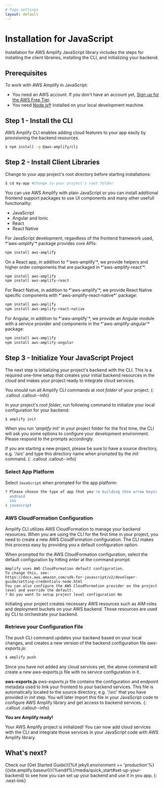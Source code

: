 ```yaml
---
# Page settings
layout: default
---
```


# Installation for JavaScript

Installation for AWS Amplify JavaScript library includes the steps for installing the client libraries, installing the CLI, and initializing your backend.

## Prerequisites

To work with AWS Amplify in JavaScript:
- You need an AWS account. If you don't have an account yet, [Sign up for the AWS Free Tier](https://portal.aws.amazon.com/billing/signup?redirect_url=https%3A%2F%2Faws.amazon.com%2Fregistration-confirmation#/start).
- You need [Node.js®](https://nodejs.org/en/download/) installed on your local development machine.

## Step 1 - Install the CLI

AWS Amplify CLI enables adding cloud features to your app easily by provisioning the backend resources.

```bash
$ npm install -g @aws-amplify/cli
```

## Step 2 - Install Client Libraries

Change to your app project's root directory before starting installations:

```bash
$ cd my-app #Change to your project's root folder
```

You can use AWS Amplify with plain JavaScript or you can install additional frontend support packages to use UI components and many other usefull functionality:

<div class="nav-tab install" data-group="install">
<ul class="tabs">
    <li class="tab-link javascript current" data-tab="javascript">JavaScript</li>
    <li class="tab-link angular" data-tab="angular">Angular and Ionic</li>
    <li class="tab-link react" data-tab="react">React</li>
    <li class="tab-link react-native" data-tab="react-native">React Native</li>
</ul>
<div id="javascript" class="tab-content current">
For JavaScript development, regardless of the frontend framework used, *'aws-amplify'* package provides core APIs:

```bash
npm install aws-amplify
```
</div>
<div id="react" class="tab-content">
On a React app, in addition to  *'aws-amplify'*, we provide helpers and higher order components that are packaged in  *'aws-amplify-react'*.

```bash
npm install aws-amplify
npm install aws-amplify-react
```

</div>
<div id="react-native" class="tab-content">
For React Native, in addition to *'aws-amplify'*, we provide React Native specific components with *'aws-amplify-react-native*' package:

```bash
npm install aws-amplify
npm install aws-amplify-react-native
```

</div>
<div id="angular" class="tab-content">
For Angular, in addition to *'aws-amplify'*, we provide an Angular module with a service provider and components in the *'aws-amplify-angular'* package:

```bash
npm install aws-amplify
npm install aws-amplify-angular
```
</div>
</div>

## Step 3 - Initialize Your JavaScript Project

The next step is initializing your project's backend with the CLI. This is a required one-time setup that creates your initial backend resources in the cloud and makes your project ready to integrate cloud services.

You should run all Amplify CLI commands at *root folder* of your project. 
{: .callout .callout--info}

In your project's *root folder*, run following command to initialize your local configuration for your backend:

```bash
$ amplify init
```

When you run *'amplify init'* in your project folder for the first time, the CLI will ask you some options to configure your development environment. Please respond to the prompts accordingly.

If you are starting a new project, please be sure to have a source directory, e.g. '/src' and type this directory name when prompted by the *init* command.
{: .callout .callout--info}

### Select App Platform

Select `JavaScript` when prompted for the app platform:

```bash
? Please choose the type of app that you're building (Use arrow keys)
  android 
  ios 
❯ javascript 
```

### AWS CloudFormation Configuration

Amplify CLI utilizes AWS CloudFormation to manage your backend resources. When you are using the CLI for the first time in your project, you need to create a new AWS CloudFormation configuration. The CLI makes this process easy by providing you a default configuration option.

When prompted for the AWS CloudFormation configuration, select the default configuration by hitting *enter* at the command prompt:

```terminal
Amplify uses AWS CloudFormation default configuration.
To change this, see:
https://docs.aws.amazon.com/sdk-for-javascript/v2/developer-guide/setting-credentials-node.html
You can also configure the AWS CloudFormation provider on the project level and override the default.
? Do you want to setup project level configuration No
```

Initiating your project creates necessary AWS resources such as AIM roles and deployment buckets on your AWS backend.  Those resources are used by CLI to orchestrate your backend.

### Retrieve your Configuration File

The *push* CLI command updates your backend based on your local changes, and creates a new version of the backend configuration file *aws-exports.js*:

```bash
$ amplify push
```

Since you have not added any cloud services yet, the above command will create a new aws-exports.js file with no service configuration in it.

**aws-exports.js**
*aws-exports.js* file contains the configuration and endpoint metadata used to link your frontend to your backend services. This file is automatically located to the source directory, e.g. '/src' that you have provided in *init* step. You will later import this file in your JavaScript code to configure AWS Amplify library and get access to backend services.
{: .callout .callout--info}

**You are Amplify ready!**

Your AWS Amplify project is initialized! You can now add cloud services with the CLI and integrate those services in your JavaScript code with AWS Amplify library.

## What's next?  

<div class='installation_default_next_step'>
  Check our [Get Started Guide]({%if jekyll.environment == 'production'%}{{site.amplify.baseurl}}{%endif%}/media/quick_start#set-up-your-backend) to see how you can set up your backend and use it in you app.
  {: .next-link}
</div>

<div class='installation_custom_next_step next-link'>
</div>




 


